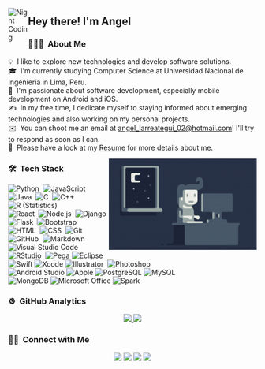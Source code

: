 
<img alt="Night Coding" src="./assets/Hand%20Wave.gif" width='40' align="left"/><h2>Hey there! I'm Angel</h2>

<!-- ## 👋 &nbsp;Hey there! I'm Angel -->

### 👨🏻‍💻 &nbsp;About Me

💡 &nbsp;I like to explore new technologies and develop software solutions.\
🎓 &nbsp;I'm currently studying Computer Science at Universidad Nacional de Ingeniería in Lima, Peru.\
🌱 &nbsp;I'm passionate about software development, especially mobile development on Android and iOS.\
✍️ &nbsp;In my free time, I dedicate myself to staying informed about emerging technologies and also working on my personal projects.\
✉️ &nbsp;You can shoot me an email at angel_larreategui_02@hotmail.com! I'll try to respond as soon as I can.\
📄 &nbsp;Please have a look at my [Resume](https://drive.google.com/file/d/1X3PVTDYwWTDzBjyd_1grUq7yL3Z5WS_G/view?usp=sharing) for more details about me.

<img alt="Night Coding" src="https://raw.githubusercontent.com/AVS1508/AVS1508/master/assets/Night-Coding.gif" align="right"/>

### 🛠 &nbsp;Tech Stack

![Python](https://img.shields.io/badge/-Python-05122A?style=flat&logo=python)&nbsp;
![JavaScript](https://img.shields.io/badge/-JavaScript-05122A?style=flat&logo=javascript)&nbsp;
![Java](https://img.shields.io/badge/-Java-05122A?style=flat&logo=Java&logoColor=FFA518)&nbsp;
![C](https://img.shields.io/badge/-C-05122A?style=flat&logo=C&logoColor=A8B9CC)&nbsp;
![C++](https://img.shields.io/badge/-C++-05122A?style=flat&logo=C%2B%2B&logoColor=00599C)&nbsp;
![R (Statistics)](https://img.shields.io/badge/-R-05122A?style=flat&logo=R&logoColor=276DC3)\
![React](https://img.shields.io/badge/-React-05122A?style=flat&logo=react)&nbsp;
![Node.js](https://img.shields.io/badge/-Node.js-05122A?style=flat&logo=node.js)&nbsp;
![Django](https://img.shields.io/badge/-Django-05122A?style=flat&logo=django&logoColor=092E20)&nbsp;
![Flask](https://img.shields.io/badge/-Flask-05122A?style=flat&logo=flask)&nbsp;
![Bootstrap](https://img.shields.io/badge/-Bootstrap-05122A?style=flat&logo=bootstrap&logoColor=563D7C)\
![HTML](https://img.shields.io/badge/-HTML-05122A?style=flat&logo=HTML5)&nbsp;
![CSS](https://img.shields.io/badge/-CSS-05122A?style=flat&logo=CSS3&logoColor=1572B6)&nbsp;
![Git](https://img.shields.io/badge/-Git-05122A?style=flat&logo=git)&nbsp;
![GitHub](https://img.shields.io/badge/-GitHub-05122A?style=flat&logo=github)&nbsp;
![Markdown](https://img.shields.io/badge/-Markdown-05122A?style=flat&logo=markdown)\
![Visual Studio Code](https://img.shields.io/badge/-Visual%20Studio%20Code-05122A?style=flat&logo=visual-studio-code&logoColor=007ACC)&nbsp;
![RStudio](https://img.shields.io/badge/-RStudio-05122A?style=flat&logo=rstudio)&nbsp;
![Pega](https://img.shields.io/badge/-Pega-05122A?style=flat&logo=https://companieslogo.com/img/orig/PEGA-df8a22df.png?t=1681722937&logoColor=DF8A22)
![Eclipse](https://img.shields.io/badge/-Eclipse-05122A?style=flat&logo=eclipse-ide&logoColor=2C2255)\
![Swift](https://img.shields.io/badge/-Swift-05122A?style=flat&logo=swift&logoColor=FA7343)
![Xcode](https://img.shields.io/badge/-Xcode-05122A?style=flat&logo=xcode&logoColor=147EFB)
![Illustrator](https://img.shields.io/badge/-Illustrator-05122A?style=flat&logo=adobe-illustrator)&nbsp;
![Photoshop](https://img.shields.io/badge/-Photoshop-05122A?style=flat&logo=adobe-photoshop)&nbsp;\
![Android Studio](https://img.shields.io/badge/-Android_Studio-05122A?style=flat&logo=android-studio&logoColor=3DDC84)
![Apple](https://img.shields.io/badge/-Apple-05122A?style=flat&logo=apple&logoColor=999999)
![PostgreSQL](https://img.shields.io/badge/-PostgreSQL-05122A?style=flat&logo=postgresql&logoColor=336791)
![MySQL](https://img.shields.io/badge/-MySQL-05122A?style=flat&logo=mysql&logoColor=4479A1)\
![MongoDB](https://img.shields.io/badge/-MongoDB-05122A?style=flat&logo=mongodb&logoColor=47A248)
![Microsoft Office](https://img.shields.io/badge/-Microsoft_Office-05122A?style=flat&logo=microsoft-office&logoColor=D83B01)
![Spark](https://img.shields.io/badge/-Apache_Spark-05122A?style=flat&logo=apache-spark&logoColor=E25A1C)


### ⚙️ &nbsp;GitHub Analytics

<p align="center">
<a href="https://github.com/MrAngelwwev2">
  <img height="180em" src="https://github-readme-stats-eight-theta.vercel.app/api?username=MrAngelwwev2&show_icons=true&theme=algolia&include_all_commits=true&count_private=true"/>
  <img height="180em" src="https://github-readme-stats-eight-theta.vercel.app/api/top-langs/?username=MrAngelwwev2&layout=compact&langs_count=8&theme=algolia"/>
</a>
</p>

### 🤝🏻 &nbsp;Connect with Me

<p align="center">
<a href="https://www.linkedin.com/in/angellarreategui/"><img src="https://img.shields.io/badge/-Angel%20Larreategui%20Castro-0077B5?style=flat&logo=Linkedin&logoColor=white"/></a>
<a href="mailto:angel_larreategui_02@hotmail.com"><img src="https://img.shields.io/badge/-angel_larreategui_02@hotmail.com-0072C6?style=flat&logo=Microsoft-Outlook&logoColor=white"/></a>
<a href="https://instagram.com/MrAngelwwev2"><img src="https://img.shields.io/badge/-@MrAngelwwev2_-E4405F?style=flat&logo=Instagram&logoColor=white"/></a>
<a href="[https://facebook.com/AVS1508](https://www.facebook.com/profile.php?id=61550357761247)"><img src="https://img.shields.io/badge/-Angel Larreategui Castro-1877F2?style=flat&logo=Facebook&logoColor=white"/></a>
</p>

